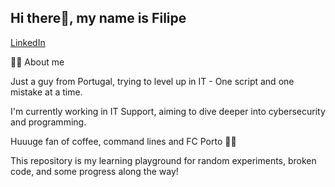 ## Hi there👋, my name is Filipe

[LinkedIn](https://www.linkedin.com/in/filipeplopes/)

🙋‍♂️ About me

Just a guy from Portugal, trying to level up in IT - One script and one mistake at a time.

I'm currently working in IT Support, aiming to dive deeper into cybersecurity and programming.

Huuuge fan of coffee, command lines and FC Porto 💙🤍

This repository is my learning playground for random experiments, broken code, and some progress along the way!





<!--
**Filipe-devsec/Filipe-devsec** is a ✨ _special_ ✨ repository because its `README.md` (this file) appears on your GitHub profile.

Here are some ideas to get you started:

- 🔭 I’m currently working on ...
- 🌱 I’m currently learning ...
- 👯 I’m looking to collaborate on ...
- 🤔 I’m looking for help with ...
- 💬 Ask me about ...
- 📫 How to reach me: ...
- 😄 Pronouns: ...
- ⚡ Fun fact: ...
-->
